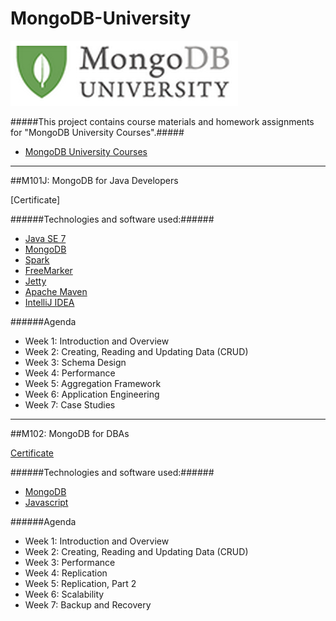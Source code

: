 # MongoDB-University

[![Alt Text](https://github.com/RICH0423/MongoDB-University/blob/master/MongoDB_university.png "MongoDB University")](https://www.mongodb.org/ "MongoDB University")

#####This project contains course materials and homework assignments for "MongoDB University Courses".#####
* [MongoDB University Courses](https://university.mongodb.com/courses)

---------------
##M101J: MongoDB for Java Developers

[Certificate]

######Technologies and software used:######
* [Java SE 7](http://www.oracle.com/technetwork/java/javase/downloads/index.html)
* [MongoDB](http://www.mongodb.org/)
* [Spark](http://www.sparkjava.com/)
* [FreeMarker](http://freemarker.org/)
* [Jetty](http://www.eclipse.org/jetty/)
* [Apache Maven](http://maven.apache.org/index.html)
* [IntelliJ IDEA](http://www.jetbrains.com/idea/)

######Agenda
* Week 1: Introduction and Overview
* Week 2: Creating, Reading and Updating Data (CRUD)
* Week 3: Schema Design
* Week 4: Performance
* Week 5: Aggregation Framework
* Week 6: Application Engineering
* Week 7: Case Studies

---------------

##M102: MongoDB for DBAs

[Certificate](https://s3.amazonaws.com/edu-cert.10gen.com/downloads/b84f0eadf83e4cbe88a8f0cfb5a22b0c/Certificate.pdf?_ga=1.226750942.2135017449.1433236738)

######Technologies and software used:######
* [MongoDB](http://www.mongodb.org/)
* [Javascript](http://www.w3schools.com/js/)

######Agenda
* Week 1: Introduction and Overview
* Week 2: Creating, Reading and Updating Data (CRUD)
* Week 3: Performance
* Week 4: Replication
* Week 5: Replication, Part 2
* Week 6: Scalability
* Week 7: Backup and Recovery
